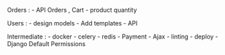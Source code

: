 

Orders : 
    - API Orders , Cart 
    - product quantity


Users : 
    - design models 
    - Add templates
    - API 



Intermediate :
    - docker 
    - celery
    - redis 
    - Payment
    - Ajax 
    - linting 
    - deploy 
    - Django Default Permissions 